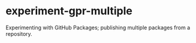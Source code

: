 # experiment-gpr-multiple
Experimenting with GitHub Packages; publishing multiple packages from a repository.
